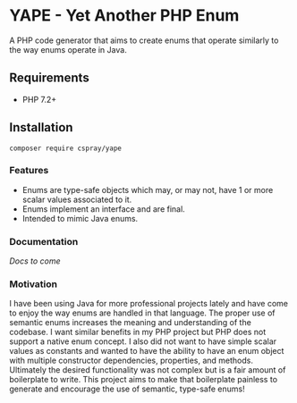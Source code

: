 # YAPE - Yet Another PHP Enum

A PHP code generator that aims to create enums that operate similarly to the way enums operate in Java.

## Requirements

- PHP 7.2+

## Installation

```shell
composer require cspray/yape
```

### Features

- Enums are type-safe objects which may, or may not, have 1 or more scalar values associated to it.
- Enums implement an interface and are final.
- Intended to mimic Java enums.

### Documentation

_Docs to come_

### Motivation

I have been using Java for more professional projects lately and have come to enjoy the way enums are 
handled in that language. The proper use of semantic enums increases the meaning and understanding of 
the codebase. I want similar benefits in my PHP project but PHP does not support a native enum concept.
I also did not want to have simple scalar values as constants and wanted to have the ability to have 
an enum object with multiple constructor dependencies, properties, and methods. Ultimately the desired 
functionality was not complex but is a fair amount of boilerplate to write. This project aims to make 
that boilerplate painless to generate and encourage the use of semantic, type-safe enums!